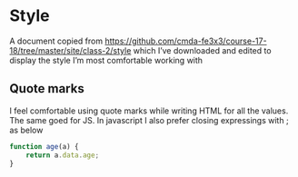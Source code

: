 # Style

A document copied from https://github.com/cmda-fe3x3/course-17-18/tree/master/site/class-2/style which I’ve downloaded and edited to display the style I’m most comfortable working with

## Quote marks

I feel comfortable using quote marks while writing HTML for all the values. The same goed for JS. In javascript I also prefer closing expressings with ; as below

```javascript
function age(a) {
    return a.data.age;
}
```
